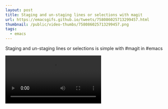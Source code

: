 ```yaml
---
layout: post
title: Staging and un-staging lines or selections with magit
url: https://emacsgifs.github.io/tweets/758086025713299457.html
thumbnail: /public/video-thumbs/758086025713299457.png
tags:
  - emacs
---
```


Staging and un-staging lines or selections is simple with #magit in #emacs

<video controls autoplay loop>
  <!-- ok the '#' char is going to be a problem ... let's get rid of them from
       all the source and hrefs, and rename the files affected. -->
  <source src="/public/videos/758086025713299457.mp4" type="video/mp4">
    Sorry your browser does not support the video tag, maybe time to upgrade?
</video>
